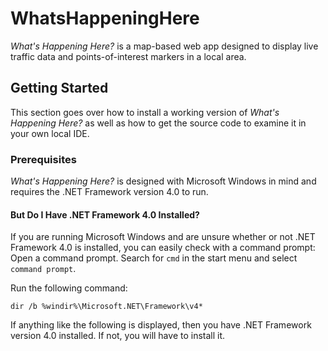 # WhatsHappeningHere
*What's Happening Here?* is a map-based web app designed to display live traffic data and points-of-interest markers in a local area.

## Getting Started
This section goes over how to install a working version of *What's Happening Here?* as well as how to get the source code to examine it in your own local IDE.

### Prerequisites
*What's Happening Here?* is designed with Microsoft Windows in mind and requires the .NET Framework version 4.0 to run.

#### But Do I Have .NET Framework 4.0 Installed?
If you are running Microsoft Windows and are unsure whether or not .NET Framework 4.0 is installed, you can easily check with a command prompt:
Open a command prompt. Search for `cmd` in the start menu and select `command prompt`.

Run the following command:
```
dir /b %windir%\Microsoft.NET\Framework\v4*
```
If anything like the following is displayed, then you have .NET Framework version 4.0 installed. If not, you will have to install it.
